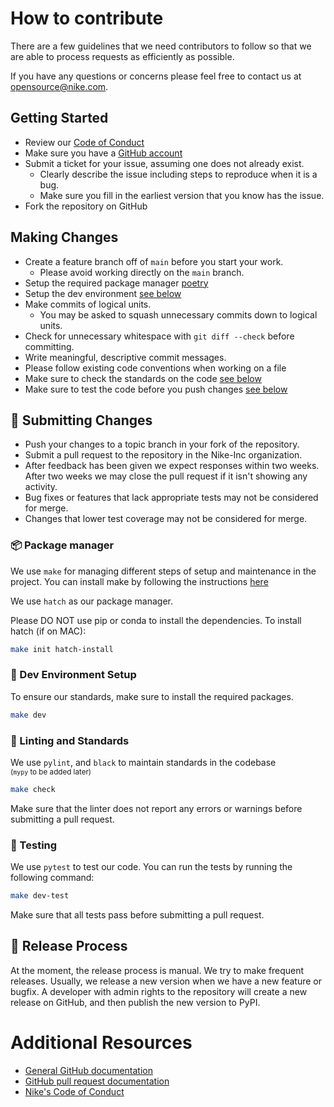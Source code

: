 # How to contribute

There are a few guidelines that we need contributors to follow so that we are able to process requests as efficiently as possible. 

If you have any questions or concerns please feel free to contact us at [opensource@nike.com](mailto:opensource@nike.com).


## Getting Started


* Review our [Code of Conduct](https://github.com/Nike-Inc/nike-inc.github.io/blob/master/CONDUCT.md)
* Make sure you have a [GitHub account](https://github.com/signup/free)
* Submit a ticket for your issue, assuming one does not already exist.
    * Clearly describe the issue including steps to reproduce when it is a bug.
    * Make sure you fill in the earliest version that you know has the issue.
* Fork the repository on GitHub

## Making Changes

* Create a feature branch off of `main` before you start your work.
    * Please avoid working directly on the `main` branch.
* Setup the required package manager [poetry](#-package-manager)
* Setup the dev environment [see below](#-dev-environment-setup)
* Make commits of logical units.
    * You may be asked to squash unnecessary commits down to logical units.
* Check for unnecessary whitespace with `git diff --check` before committing.
* Write meaningful, descriptive commit messages.
* Please follow existing code conventions when working on a file
* Make sure to check the standards on the code [see below](#-linting-and-standards)
* Make sure to test the code before you push changes [see below](#-testing)

## 🤝 Submitting Changes

* Push your changes to a topic branch in your fork of the repository.
* Submit a pull request to the repository in the Nike-Inc organization.
* After feedback has been given we expect responses within two weeks. After two weeks we may close the pull request 
if it isn't showing any activity.
* Bug fixes or features that lack appropriate tests may not be considered for merge.
* Changes that lower test coverage may not be considered for merge.

### 📦 Package manager

We use `make` for managing different steps of setup and maintenance in the project. You can install make by following
the instructions [here](https://formulae.brew.sh/formula/make)

We use `hatch` as our package manager.

Please DO NOT use pip or conda to install the dependencies. To install hatch (if on MAC):

```bash
make init hatch-install
```

### 📌 Dev Environment Setup

To ensure our standards, make sure to install the required packages.

```bash
make dev
```

### 🧹 Linting and Standards

We use `pylint`, and `black` to maintain standards in the codebase  
<small>(`mypy` to be added later)</small>

```bash
make check
```

Make sure that the linter does not report any errors or warnings before submitting a pull request.

### 🧪 Testing

We use `pytest` to test our code. You can run the tests by running the following command:

```bash
make dev-test
```

Make sure that all tests pass before submitting a pull request.

## 🚀 Release Process

At the moment, the release process is manual. We try to make frequent releases. Usually, we release a new version when we have a new feature or bugfix. A developer with admin rights to the repository will create a new release on GitHub, and then publish the new version to PyPI.

# Additional Resources

* [General GitHub documentation](https://help.github.com/)
* [GitHub pull request documentation](https://help.github.com/send-pull-requests/)
* [Nike's Code of Conduct](https://github.com/Nike-Inc/nike-inc.github.io/blob/master/CONDUCT.md)


[//]: # (* [Nike OSS]&#40;https://nike-inc.github.io/&#41;)